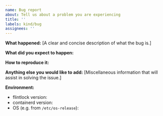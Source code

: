 ```yaml
---
name: Bug report
about: Tell us about a problem you are experiencing
title: ''
labels: kind/bug
assignees: ''
---
```


<!--
In order to help us process this issue faster, please provide as much detail as possible.

Before creating a new request for help, please search existing issues to see if you find a similar one.
If there is a similar feature request please up-vote it and/or add your comments to it instead

For more information on how to request help on flintlock, please refer to our community docs.
https://github.com/weaveworks/flintlock/blob/main/CONTRIBUTING.md#opening-issues
-->

**What happened:**
[A clear and concise description of what the bug is.]


**What did you expect to happen:**


**How to reproduce it:**


**Anything else you would like to add:**
[Miscellaneous information that will assist in solving the issue.]


**Environment:**

- flintlock version:
- containerd version:
- OS (e.g. from `/etc/os-release`):
